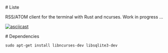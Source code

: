 # Liste

RSS/ATOM client for the terminal with Rust and ncurses. Work in progress ...

[![asciicast](https://asciinema.org/a/tiYOmUvI4U4XGxbQonprp7zCS.png)](https://asciinema.org/a/tiYOmUvI4U4XGxbQonprp7zCS)

# Dependencies

`sudo apt-get install libncurses-dev libsqlite3-dev`
